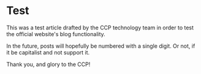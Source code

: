 # Test  

This was a test article drafted by the CCP technology team in order to test the official website's blog functionality.  

In the future, posts will hopefully be numbered with a single digit. Or not, if it be capitalist and not support it.  

Thank you, and glory to the CCP!  
